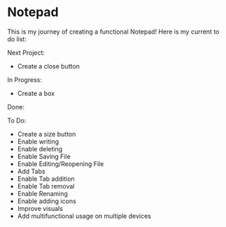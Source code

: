 # Notepad

This is my journey of creating a functional Notepad!
Here is my current to do list:

Next Project:
- Create a close button

In Progress:
- Create a box

Done:


To Do:

- Create a size button
- Enable writing
- Enable deleting
- Enable Saving File
- Enable Editing/Reopening File
- Add Tabs
- Enable Tab addition
- Enable Tab removal
- Enable Renaming
- Enable adding icons
- Improve visuals
- Add multifunctional usage on multiple devices
